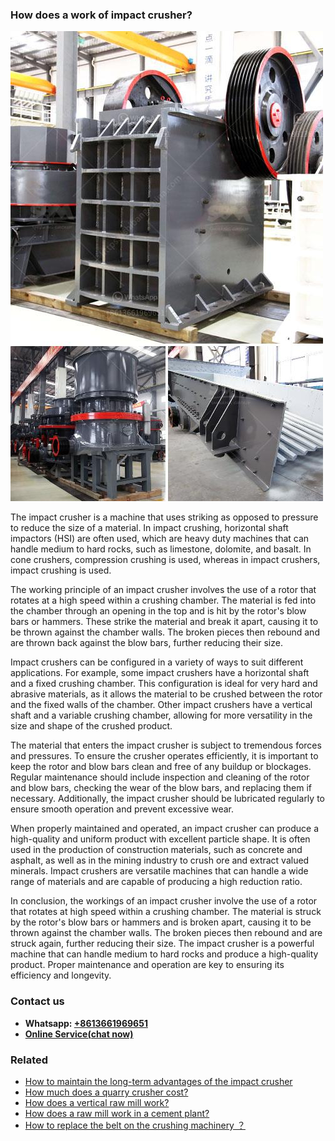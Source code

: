 <h3>How does a work of impact crusher?</h3><img src='1701744981.jpg' alt=''><p>The impact crusher is a machine that uses striking as opposed to pressure to reduce the size of a material. In impact crushing, horizontal shaft impactors (HSI) are often used, which are heavy duty machines that can handle medium to hard rocks, such as limestone, dolomite, and basalt. In cone crushers, compression crushing is used, whereas in impact crushers, impact crushing is used.</p><p>The working principle of an impact crusher involves the use of a rotor that rotates at a high speed within a crushing chamber. The material is fed into the chamber through an opening in the top and is hit by the rotor's blow bars or hammers. These strike the material and break it apart, causing it to be thrown against the chamber walls. The broken pieces then rebound and are thrown back against the blow bars, further reducing their size.</p><p>Impact crushers can be configured in a variety of ways to suit different applications. For example, some impact crushers have a horizontal shaft and a fixed crushing chamber. This configuration is ideal for very hard and abrasive materials, as it allows the material to be crushed between the rotor and the fixed walls of the chamber. Other impact crushers have a vertical shaft and a variable crushing chamber, allowing for more versatility in the size and shape of the crushed product.</p><p>The material that enters the impact crusher is subject to tremendous forces and pressures. To ensure the crusher operates efficiently, it is important to keep the rotor and blow bars clean and free of any buildup or blockages. Regular maintenance should include inspection and cleaning of the rotor and blow bars, checking the wear of the blow bars, and replacing them if necessary. Additionally, the impact crusher should be lubricated regularly to ensure smooth operation and prevent excessive wear.</p><p>When properly maintained and operated, an impact crusher can produce a high-quality and uniform product with excellent particle shape. It is often used in the production of construction materials, such as concrete and asphalt, as well as in the mining industry to crush ore and extract valued minerals. Impact crushers are versatile machines that can handle a wide range of materials and are capable of producing a high reduction ratio.</p><p>In conclusion, the workings of an impact crusher involve the use of a rotor that rotates at high speed within a crushing chamber. The material is struck by the rotor's blow bars or hammers and is broken apart, causing it to be thrown against the chamber walls. The broken pieces then rebound and are struck again, further reducing their size. The impact crusher is a powerful machine that can handle medium to hard rocks and produce a high-quality product. Proper maintenance and operation are key to ensuring its efficiency and longevity.</p><h3>Contact us</h3><ul><li><strong>Whatsapp:&nbsp;<a href="https://wa.me/8613661969651">+8613661969651</a></strong></li><li><a href="https://swt.shibang-china.com/?git&amp;zhl&amp;How does a work of impact crusher"><strong>Online Service(chat now)</strong></a></li></ul><h3>Related</h3><ul><li><a href='How to maintain the longterm advantages of the impact crusher.md'>How to maintain the long-term advantages of the impact crusher</a></li><li><a href='How much does a quarry crusher cost.md'>How much does a quarry crusher cost?</a></li><li><a href='How does a vertical raw mill work.md'>How does a vertical raw mill work?</a></li><li><a href='How does a raw mill work in a cement plant.md'>How does a raw mill work in a cement plant?</a></li><li><a href='How to replace the belt on the crushing machinery ？.md'>How to replace the belt on the crushing machinery ？</a></li></ul>